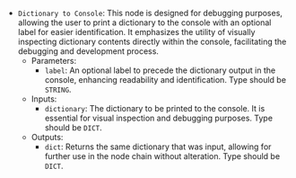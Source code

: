 - `Dictionary to Console`: This node is designed for debugging purposes, allowing the user to print a dictionary to the console with an optional label for easier identification. It emphasizes the utility of visually inspecting dictionary contents directly within the console, facilitating the debugging and development process.
    - Parameters:
        - `label`: An optional label to precede the dictionary output in the console, enhancing readability and identification. Type should be `STRING`.
    - Inputs:
        - `dictionary`: The dictionary to be printed to the console. It is essential for visual inspection and debugging purposes. Type should be `DICT`.
    - Outputs:
        - `dict`: Returns the same dictionary that was input, allowing for further use in the node chain without alteration. Type should be `DICT`.
